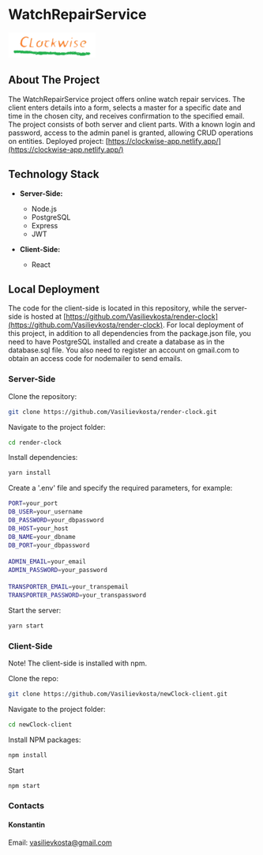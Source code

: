 # WatchRepairService
![Logo](src/images/Clockwise.png)

<!-- ABOUT THE PROJECT -->
## About The Project

The WatchRepairService project offers online watch repair services. The client enters details into a form, selects a master for a specific date and time in the chosen city, and receives confirmation to the specified email. The project consists of both server and client parts. With a known login and password, access to the admin panel is granted, allowing CRUD operations on entities.
Deployed project: [https://clockwise-app.netlify.app/](https://clockwise-app.netlify.app/)

## Technology Stack

- **Server-Side:**
  - Node.js
  - PostgreSQL
  - Express
  - JWT

- **Client-Side:**
  - React

<!-- GETTING STARTED -->
## Local Deployment

The code for the client-side is located in this repository, while the server-side is hosted at [https://github.com/Vasilievkosta/render-clock](https://github.com/Vasilievkosta/render-clock). For local deployment of this project, in addition to all dependencies from the package.json file, you need to have PostgreSQL installed and create a database as in the database.sql file. You also need to register an account on gmail.com to obtain an access code for nodemailer to send emails.

### Server-Side

Clone the repository:
  ```sh
 git clone https://github.com/Vasilievkosta/render-clock.git


  ```
Navigate to the project folder:
  ```sh
 cd render-clock


  ```
Install dependencies:
  ```sh
 yarn install


  ```
Create a '.env' file and specify the required parameters, for example:
  ```sh
PORT=your_port
DB_USER=your_username
DB_PASSWORD=your_dbpassword
DB_HOST=your_host
DB_NAME=your_dbname
DB_PORT=your_dbpassword

ADMIN_EMAIL=your_email
ADMIN_PASSWORD=your_password

TRANSPORTER_EMAIL=your_transpemail
TRANSPORTER_PASSWORD=your_transpassword
  ```
Start the server:
  ```sh
 yarn start


  ```

### Client-Side
Note! The client-side is installed with npm.

Clone the repo:
   ```sh  
   git clone https://github.com/Vasilievkosta/newClock-client.git
   
   
   ```
Navigate to the project folder:
  ```sh
 cd newClock-client


  ```
Install NPM packages:
   ```sh   
   npm install
   
   
   ```
Start
   ```sh
   npm start
   
   
   ```
### Contacts
#### Konstantin
Email: vasilievkosta@gmail.com

